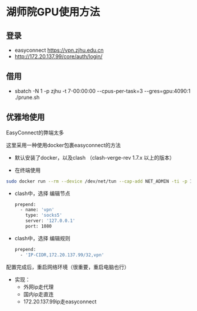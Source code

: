 # 湖师院GPU使用方法



## 登录

- easyconnect  https://vpn.zjhu.edu.cn
- http://172.20.137.99/core/auth/login/



## 借用

- sbatch -N 1 -p zjhu -t 7-00:00:00 --cpus-per-task=3 --gres=gpu:4090:1 ./prune.sh 



## 优雅地使用

EasyConnect的弊端太多

这里采用一种使用docker包裹easyconnect的方法

- 默认安装了docker，以及clash （clash-verge-rev 1.7.x 以上的版本）

- 在终端使用

```bash
sudo docker run --rm --device /dev/net/tun --cap-add NET_ADMIN -ti -p 127.0.0.1:1080:1080 -p 127.0.0.1:8888:8888 -e EC_VER=7.6.3 -e CLI_OPTS="-d https://vpn.zjhu.edu.cn -u cj -p password" hagb/docker-easyconnect:cli
```

- clash中，选择 编辑节点

  ```bash
  prepend:
    - name: 'vpn'
      type: 'socks5'
      server: '127.0.0.1'
      port: 1080
  ```

- clash中，选择 编辑规则

  ```bash
  prepend:
    - 'IP-CIDR,172.20.137.99/32,vpn'
  ```



配置完成后，重启网络环境（很重要，重启电脑也行）

- 实现：
  - 外网ip走代理
  - 国内ip走直连
  - 172.20.137.99ip走easyconnect
